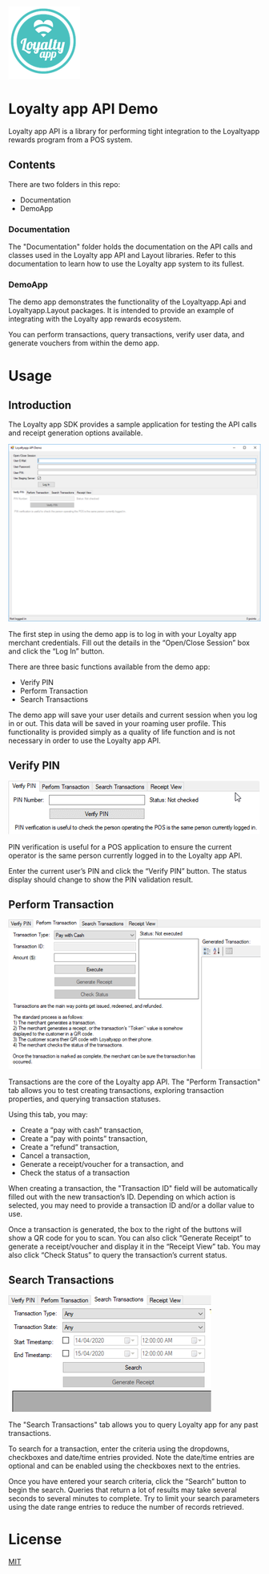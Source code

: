 ![Loyaltyapp logo](https://raw.githubusercontent.com/existco/LoyaltyappDemo/master/Documentation/images/LoyaltyappLogo.png)

# Loyalty app API Demo

Loyalty app API is a library for performing tight integration to the Loyaltyapp rewards program from a POS system.

## Contents

There are two folders in this repo:
* Documentation
* DemoApp

### Documentation

The "Documentation" folder holds the documentation on the API calls and classes used in the Loyalty app API and Layout libraries. Refer to this documentation to learn how to use the Loyalty app system to its fullest.

### DemoApp

The demo app demonstrates the functionality of the Loyaltyapp.Api and Loyaltyapp.Layout packages. It is intended to provide an example of integrating with the Loyalty app rewards ecosystem.

You can perform transactions, query transactions, verify user data, and generate vouchers from within the demo app.

# Usage

## Introduction

The Loyalty app SDK provides a sample application for testing the API calls and receipt generation options available.

![Demo app overview](https://raw.githubusercontent.com/existco/LoyaltyappDemo/master/Documentation/images/DemoApp1.png)

The first step in using the demo app is to log in with your Loyalty app merchant credentials. Fill out the details in the “Open/Close Session” box and click the “Log In” button.

There are three basic functions available from the demo app:
* Verify PIN
* Perform Transaction
* Search Transactions

The demo app will save your user details and current session when you log in or out. This data will be saved in your roaming user profile. This functionality is provided simply as a quality of life function and is not necessary in order to use the Loyalty app API.

## Verify PIN

![Verify PIN screenshot](https://raw.githubusercontent.com/existco/LoyaltyappDemo/master/Documentation/images/DemoApp2.png)

PIN verification is useful for a POS application to ensure the current operator is the same person currently logged in to the Loyalty app API.

Enter the current user’s PIN and click the “Verify PIN” button. The status display should change to show the PIN validation result.

## Perform Transaction

![Perform Transaction screenshot](https://raw.githubusercontent.com/existco/LoyaltyappDemo/master/Documentation/images/DemoApp3.png)

Transactions are the core of the Loyalty app API. The "Perform Transaction" tab allows you to test creating transactions, exploring transaction properties, and querying transaction statuses.

Using this tab, you may:
* Create a “pay with cash” transaction,
* Create a “pay with points” transaction,
* Create a “refund” transaction,
* Cancel a transaction,
* Generate a receipt/voucher for a transaction, and
* Check the status of a transaction

When creating a transaction, the "Transaction ID" field will be automatically filled out with the new transaction’s ID. Depending on which action is selected, you may need to provide a transaction ID and/or a dollar value to use.

Once a transaction is generated, the box to the right of the buttons will show a QR code for you to scan. You can also click “Generate Receipt” to generate a receipt/voucher and display it in the “Receipt View” tab. You may also click “Check Status” to query the transaction’s current status.

## Search Transactions

![Search Transaction screenshot](https://raw.githubusercontent.com/existco/LoyaltyappDemo/master/Documentation/images/DemoApp4.png)

The "Search Transactions" tab allows you to query Loyalty app for any past transactions.

To search for a transaction, enter the criteria using the dropdowns, checkboxes and date/time entries provided. Note the date/time entries are optional and can be enabled using the checkboxes next to the entries.

Once you have entered your search criteria, click the “Search” button to begin the search. Queries that return a lot of results may take several seconds to several minutes to complete. Try to limit your search parameters using the date range entries to reduce the number of records retrieved. 

# License

[MIT](https://choosealicense.com/licenses/mit/)